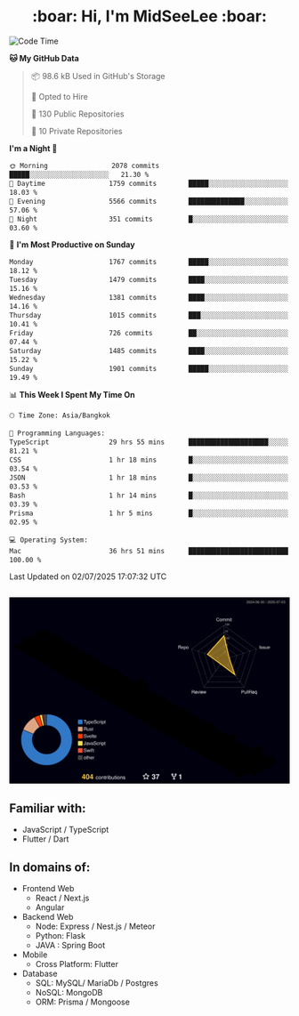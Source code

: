 <h1 align="center"> :boar: Hi, I'm MidSeeLee :boar:</h1>
 
<!--START_SECTION:waka-->
![Code Time](http://img.shields.io/badge/Code%20Time-3%2C160%20hrs%2045%20mins-blue)

**🐱 My GitHub Data** 

> 📦 98.6 kB Used in GitHub's Storage 
 > 
> 💼 Opted to Hire
 > 
> 📜 130 Public Repositories 
 > 
> 🔑 10 Private Repositories 
 > 
**I'm a Night 🦉** 

```text
🌞 Morning                2078 commits        █████░░░░░░░░░░░░░░░░░░░░   21.30 % 
🌆 Daytime                1759 commits        █████░░░░░░░░░░░░░░░░░░░░   18.03 % 
🌃 Evening                5566 commits        ██████████████░░░░░░░░░░░   57.06 % 
🌙 Night                  351 commits         █░░░░░░░░░░░░░░░░░░░░░░░░   03.60 % 
```
📅 **I'm Most Productive on Sunday** 

```text
Monday                   1767 commits        █████░░░░░░░░░░░░░░░░░░░░   18.12 % 
Tuesday                  1479 commits        ████░░░░░░░░░░░░░░░░░░░░░   15.16 % 
Wednesday                1381 commits        ████░░░░░░░░░░░░░░░░░░░░░   14.16 % 
Thursday                 1015 commits        ███░░░░░░░░░░░░░░░░░░░░░░   10.41 % 
Friday                   726 commits         ██░░░░░░░░░░░░░░░░░░░░░░░   07.44 % 
Saturday                 1485 commits        ████░░░░░░░░░░░░░░░░░░░░░   15.22 % 
Sunday                   1901 commits        █████░░░░░░░░░░░░░░░░░░░░   19.49 % 
```


📊 **This Week I Spent My Time On** 

```text
🕑︎ Time Zone: Asia/Bangkok

💬 Programming Languages: 
TypeScript               29 hrs 55 mins      ████████████████████░░░░░   81.21 % 
CSS                      1 hr 18 mins        █░░░░░░░░░░░░░░░░░░░░░░░░   03.54 % 
JSON                     1 hr 18 mins        █░░░░░░░░░░░░░░░░░░░░░░░░   03.53 % 
Bash                     1 hr 14 mins        █░░░░░░░░░░░░░░░░░░░░░░░░   03.39 % 
Prisma                   1 hr 5 mins         █░░░░░░░░░░░░░░░░░░░░░░░░   02.95 % 

💻 Operating System: 
Mac                      36 hrs 51 mins      █████████████████████████   100.00 % 
```


 Last Updated on 02/07/2025 17:07:32 UTC
<!--END_SECTION:waka-->

##

![](./profile-3d-contrib/profile-night-rainbow.svg)

## Familiar with:
- JavaScript / TypeScript
- Flutter / Dart

## In domains of:
- Frontend Web
  - React / Next.js
  - Angular
- Backend Web
  - Node: Express / Nest.js / Meteor
  - Python: Flask
  - JAVA : Spring Boot
- Mobile
  - Cross Platform: Flutter
- Database
  - SQL: MySQL/ MariaDb / Postgres
  - NoSQL: MongoDB
  - ORM: Prisma / Mongoose
